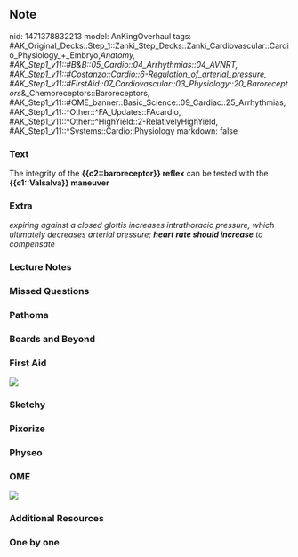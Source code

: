 ## Note
nid: 1471378832213
model: AnKingOverhaul
tags: #AK_Original_Decks::Step_1::Zanki_Step_Decks::Zanki_Cardiovascular::Cardio_Physiology_+_Embryo,_Anatomy, #AK_Step1_v11::#B&B::05_Cardio::04_Arrhythmias::04_AVNRT, #AK_Step1_v11::#Costanzo::Cardio::6-Regulation_of_arterial_pressure, #AK_Step1_v11::#FirstAid::07_Cardiovascular::03_Physiology::20_Baroreceptors_&_Chemoreceptors::Baroreceptors, #AK_Step1_v11::#OME_banner::Basic_Science::09_Cardiac::25_Arrhythmias, #AK_Step1_v11::^Other::^FA_Updates::FAcardio, #AK_Step1_v11::^Other::^HighYield::2-RelativelyHighYield, #AK_Step1_v11::^Systems::Cardio::Physiology
markdown: false

### Text
<div>
  The integrity of the <b>{{c2::baroreceptor}} reflex</b> can be
  tested with the <b>{{c1::Valsalva}} maneuver</b>
</div>

### Extra
<i>expiring against a closed glottis increases intrathoracic
pressure, which ultimately decreases arterial pressure; <b>heart
rate should increase</b> to compensate</i>

### Lecture Notes


### Missed Questions


### Pathoma


### Boards and Beyond


### First Aid
<img src="tmpJKu6e6.png">

### Sketchy


### Pixorize


### Physeo


### OME
<div class="ome-widget">
  <a href=
  "https://onlinemeded.org/spa/cardiac/arrhythmias/acquire?ref=anki">
  <img src="_OME_AnkiFlashcards_Lesson_4.png"></a>
</div>

### Additional Resources


### One by one

